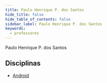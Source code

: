 ```yaml
---
title: Paulo Henrique P. dos Santos
hide_title: false
hide_table_of_contents: false
sidebar_label: Paulo Henrique P. dos Santos
keywords:
  - professores
---
```


Paulo Henrique P. dos Santos

## Disciplinas

- [Android](/docs/android)